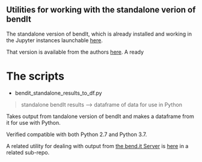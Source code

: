 Utilities for working with the standalone verion of bendIt
------------------------------------------------------------

The standalone version of bendIt, which is already installed and working in the Jupyter instances launchable [here](https://github.com/fomightez/bendit-binder).

That version is available from the authors [here](http://pongor.itk.ppke.hu/dna/bend_it.html#/bendit_standalone). A ready


# The scripts

* bendit_standalone_results_to_df.py
> standalone bendIt results --> dataframe of data for use in Python

Takes output from tandalone version of bendIt and makes a dataframe from it for use with Python.

Verified compatible with both Python 2.7 and Python 3.7.

A related utility for dealing with output from [the bend.it Server](http://pongor.itk.ppke.hu/dna/bend_it.html#/bendit_form) is [here](https://github.com/fomightez/sequencework/tree/master/bendit_server-utilities) in a related sub-repo.
